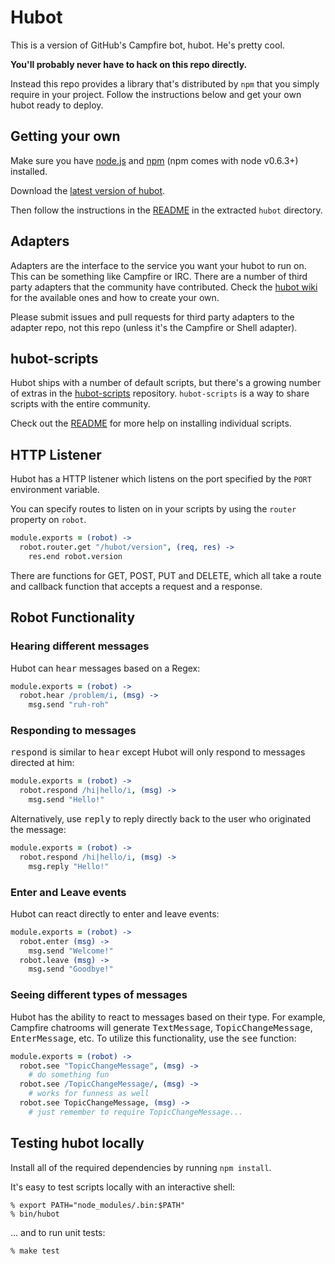 # Hubot

This is a version of GitHub's Campfire bot, hubot. He's pretty cool.

**You'll probably never have to hack on this repo directly.**

Instead this repo provides a library that's distributed by `npm` that you
simply require in your project. Follow the instructions below and get your own
hubot ready to deploy.

## Getting your own

Make sure you have [node.js][nodejs] and [npm][npmjs] (npm comes with node v0.6.3+) installed.

Download the [latest version of hubot][hubot-latest].

Then follow the instructions in the [README][readme] in the extracted `hubot`
directory.

[nodejs]: http://nodejs.org
[npmjs]: http://npmjs.org
[hubot-latest]: https://github.com/github/hubot/archive/master.zip
[readme]: https://github.com/github/hubot/blob/master/src/templates/README.md

## Adapters

Adapters are the interface to the service you want your hubot to run on. This
can be something like Campfire or IRC. There are a number of third party
adapters that the community have contributed. Check the
[hubot wiki][hubot-wiki] for the available ones and how to create your own.

Please submit issues and pull requests for third party adapters to the adapter
repo, not this repo (unless it's the Campfire or Shell adapter).

[hubot-wiki]: https://github.com/github/hubot/wiki
[third-party-adapters]: https://github.com/github/hubot/tree/master/src/adapters/third-party
[split-subpath]: http://help.github.com/split-a-subpath-into-a-new-repo/
[logjs]: https://github.com/visionmedia/log.js

## hubot-scripts

Hubot ships with a number of default scripts, but there's a growing number of
extras in the [hubot-scripts][hubot-scripts] repository. `hubot-scripts` is a
way to share scripts with the entire community.

Check out the [README][hubot-scripts-readme] for more help on installing
individual scripts.

[hubot-scripts]: https://github.com/github/hubot-scripts
[hubot-scripts-readme]: https://github.com/github/hubot-scripts#readme

## HTTP Listener

Hubot has a HTTP listener which listens on the port specified by the `PORT`
environment variable.

You can specify routes to listen on in your scripts by using the `router`
property on `robot`.

```coffeescript
module.exports = (robot) ->
  robot.router.get "/hubot/version", (req, res) ->
    res.end robot.version
```

There are functions for GET, POST, PUT and DELETE, which all take a route and
callback function that accepts a request and a response.

## Robot Functionality

### Hearing different messages
Hubot can <tt>hear</tt> messages based on a Regex:

```coffeescript
module.exports = (robot) ->
  robot.hear /problem/i, (msg) ->
    msg.send "ruh-roh"
```

### Responding to messages
<tt>respond</tt> is similar to <tt>hear</tt> except Hubot will only respond to messages directed at him:

```coffeescript
module.exports = (robot) ->
  robot.respond /hi|hello/i, (msg) ->
    msg.send "Hello!"
```

Alternatively, use <tt>reply</tt> to reply directly back to the user who originated the message:

```coffeescript
module.exports = (robot) ->
  robot.respond /hi|hello/i, (msg) ->
    msg.reply "Hello!"
```

### Enter and Leave events
Hubot can react directly to enter and leave events:

```coffeescript
module.exports = (robot) ->
  robot.enter (msg) ->
    msg.send "Welcome!"
  robot.leave (msg) ->
    msg.send "Goodbye!"
```

### Seeing different types of messages
Hubot has the ability to react to messages based on their type. For example, Campfire chatrooms will generate <tt>TextMessage</tt>, <tt>TopicChangeMessage</tt>, <tt>EnterMessage</tt>, etc.  To utilize this functionality, use the <tt>see</tt> function:

```coffeescript
module.exports = (robot) ->
  robot.see "TopicChangeMessage", (msg) ->
    # do something fun
  robot.see /TopicChangeMessage/, (msg) ->
    # works for funness as well
  robot.see TopicChangeMessage, (msg) ->
    # just remember to require TopicChangeMessage...
```

## Testing hubot locally

Install all of the required dependencies by running `npm install`.

It's easy to test scripts locally with an interactive shell:

    % export PATH="node_modules/.bin:$PATH"
    % bin/hubot

... and to run unit tests:

    % make test

